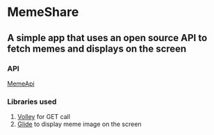 # MemeShare  
  
  
## A simple app that uses an open source API to fetch memes and displays on the screen

### API
[MemeApi](https://github.com/D3vd/Meme_Api)
  
### Libraries used  
1. [Volley](https://developer.android.com/training/volley/) for GET call
2. [Glide](https://github.com/bumptech/glide) to display meme image on the screen
